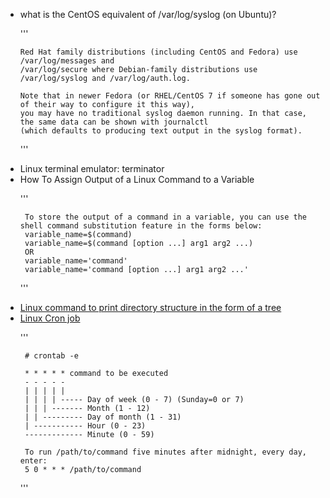 

<ul>
<li>what is the CentOS equivalent of /var/log/syslog (on Ubuntu)?</li>
    
    
'''

    Red Hat family distributions (including CentOS and Fedora) use /var/log/messages and 
    /var/log/secure where Debian-family distributions use /var/log/syslog and /var/log/auth.log.

    Note that in newer Fedora (or RHEL/CentOS 7 if someone has gone out of their way to configure it this way), 
    you may have no traditional syslog daemon running. In that case, the same data can be shown with journalctl
    (which defaults to producing text output in the syslog format).


'''

<li>Linux terminal emulator:  terminator</li>
<li>How To Assign Output of a Linux Command to a Variable</li>


'''

     To store the output of a command in a variable, you can use the shell command substitution feature in the forms below:
     variable_name=$(command)
     variable_name=$(command [option ...] arg1 arg2 ...)
     OR
     variable_name='command'
     variable_name='command [option ...] arg1 arg2 ...'
'''

<li> <a href="https://stackoverflow.com/questions/3455625/linux-command-to-print-directory-structure-in-the-form-of-a-tree">Linux command to print directory structure in the form of a tree</a></li>

<li> <a href="https://www.cyberciti.biz/faq/how-do-i-add-jobs-to-cron-under-linux-or-unix-oses/"> Linux Cron job </a> </li>


'''

     # crontab -e
     
     * * * * * command to be executed
     - - - - -
     | | | | |
     | | | | ----- Day of week (0 - 7) (Sunday=0 or 7)
     | | | ------- Month (1 - 12)
     | | --------- Day of month (1 - 31)
     | ----------- Hour (0 - 23)
     ------------- Minute (0 - 59)
     
     To run /path/to/command five minutes after midnight, every day, enter:
     5 0 * * * /path/to/command
     
'''

</ul>
